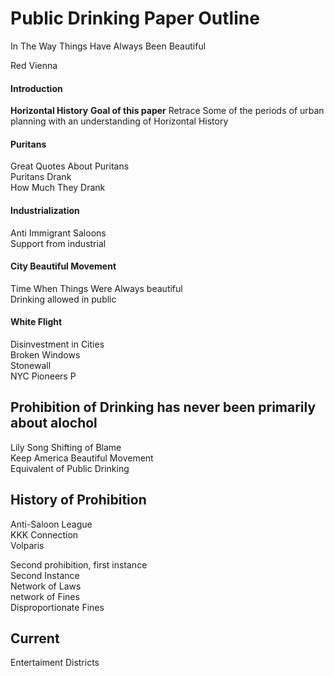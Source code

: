 # Public Drinking Paper Outline


In The Way Things Have Always Been Beautiful


Red Vienna

#### Introduction
**Horizontal History** 
**Goal of this paper** Retrace Some of the periods of urban planning with an understanding of Horizontal History 



#### Puritans
Great Quotes About Puritans  
Puritans Drank  
How Much They Drank  


#### Industrialization
Anti Immigrant Saloons  
Support from industrial  

#### City Beautiful Movement
Time When Things Were Always beautiful  
Drinking allowed in public  

#### White Flight
Disinvestment in Cities  
Broken Windows   
Stonewall  
NYC Pioneers P   

## Prohibition of Drinking has never been primarily about alochol
Lily Song Shifting of Blame  
Keep America Beautiful Movement  
Equivalent of Public Drinking   

## History of Prohibition
Anti-Saloon League  
KKK Connection  
Volparis  

Second prohibition, first instance  
Second Instance  
Network of Laws  
network of Fines  
Disproportionate Fines  


## Current 
Entertaiment Districts


